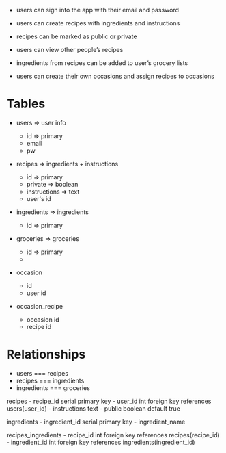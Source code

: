 - users can sign into the app with their email and password

- users can create recipes with ingredients and instructions

- recipes can be marked as public or private

- users can view other people’s recipes

- ingredients from recipes can be added to user’s grocery lists

- users can create their own occasions and assign recipes to occasions

# Tables

- users => user info
  - id => primary
  - email
  - pw
- recipes => ingredients + instructions
  - id => primary
  - private => boolean
  - instructions => text
  - user's id
- ingredients => ingredients
  - id => primary
- groceries => groceries
  - id => primary
  -
- occasion

  - id
  - user id

- occasion_recipe
  - occasion id
  - recipe id

# Relationships

- users === recipes
- recipes === ingredients
- ingredients === groceries

recipes - recipe_id serial primary key - user_id int foreign key references users(user_id) - instructions text - public boolean default true

ingredients - ingredient_id serial primary key - ingredient_name

recipes_ingredients - recipe_id int foreign key references recipes(recipe_id) - ingredient_id int foreign key references ingredients(ingredient_id)
